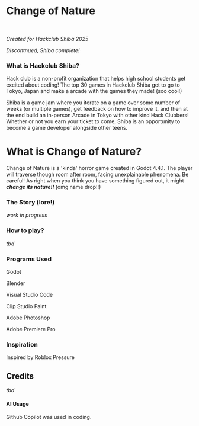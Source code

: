 # Change of Nature

<br/>

*Created for Hackclub Shiba 2025*

*Discontnued, Shiba complete!*

### What is Hackclub Shiba?

Hack club is a non-profit organization that helps high school students get excited about coding! The top 30 games in Hackclub Shiba get to go to Tokyo, Japan and make a arcade with the games they made! (soo cool!)

Shiba is a game jam where you iterate on a game over some number of weeks (or multiple games), get feedback on how to improve it, and then at the end build an in-person Arcade in Tokyo with other kind Hack Clubbers!
Whether or not you earn your ticket to come, Shiba is an opportunity to become a game developer alongside other teens. 

# What is Change of Nature?

Change of Nature is a 'kinda' horror game created in Godot 4.4.1. The player will traverse though room after room, facing unexplainable phenomena. Be careful! As right when you think you have something figured out, it might ***change its nature!!*** (omg name drop!!)

### The Story (lore!)

*work in progress*

### How to play?

*tbd*

### Programs Used

Godot

Blender

Visual Studio Code

Clip Studio Paint

Adobe Photoshop

Adobe Premiere Pro

### Inspiration

Inspired by Roblox Pressure

## Credits

*tbd*

#### AI Usage

Github Copilot was used in coding.
